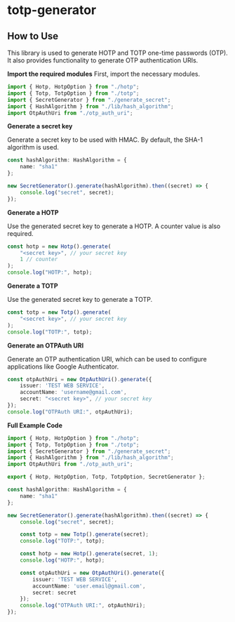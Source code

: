 # totp-generator

## How to Use

This library is used to generate HOTP and TOTP one-time passwords (OTP). 
It also provides functionality to generate OTP authentication URIs.

**Import the required modules**
First, import the necessary modules.

```typescript
import { Hotp, HotpOption } from "./hotp";
import { Totp, TotpOption } from "./totp";
import { SecretGenerator } from "./generate_secret";
import { HashAlgorithm } from "./lib/hash_algorithm";
import OtpAuthUri from "./otp_auth_uri";
```

**Generate a secret key**

Generate a secret key to be used with HMAC. By default, the SHA-1 algorithm is used.

```typescript
const hashAlgorithm: HashAlgorithm = {
    name: "sha1"
};

new SecretGenerator().generate(hashAlgorithm).then((secret) => {
    console.log("secret", secret);
});
```

**Generate a HOTP**

Use the generated secret key to generate a HOTP. A counter value is also required.

```typescript
const hotp = new Hotp().generate(
    "<secret key>", // your secret key
    1 // counter
);
console.log("HOTP:", hotp);

```

**Generate a TOTP**

Use the generated secret key to generate a TOTP.

```typescript
const totp = new Totp().generate(
    "<secret key>", // your secret key
);
console.log("TOTP:", totp);
```

**Generate an OTPAuth URI**

Generate an OTP authentication URI, which can be used to configure applications like Google Authenticator.

```typescript
const otpAuthUri = new OtpAuthUri().generate({
    issuer: 'TEST WEB SERVICE',
    accountName: 'username@gmail.com',
    secret: "<secret key>", // your secret key
});
console.log("OTPAuth URI:", otpAuthUri);
```

**Full Example Code**

```typescript
import { Hotp, HotpOption } from "./hotp";
import { Totp, TotpOption } from "./totp";
import { SecretGenerator } from "./generate_secret";
import { HashAlgorithm } from "./lib/hash_algorithm";
import OtpAuthUri from "./otp_auth_uri";

export { Hotp, HotpOption, Totp, TotpOption, SecretGenerator };

const hashAlgorithm: HashAlgorithm = {
    name: "sha1"
};

new SecretGenerator().generate(hashAlgorithm).then((secret) => {
    console.log("secret", secret);

    const totp = new Totp().generate(secret);
    console.log("TOTP:", totp);

    const hotp = new Hotp().generate(secret, 1);
    console.log("HOTP:", hotp);

    const otpAuthUri = new OtpAuthUri().generate({
        issuer: 'TEST WEB SERVICE',
        accountName: 'user.email@gmail.com',
        secret: secret
    });
    console.log("OTPAuth URI:", otpAuthUri);
});
```
